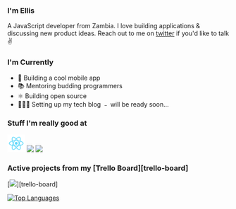 ### I'm Ellis

A JavaScript developer from Zambia. I love building applications & discussing new product ideas. Reach out to me on [twitter][twitter] if you'd like to talk ✌️

### I'm Currently

- 📱 Building a cool mobile app 
- 📚 Mentoring budding programmers
- ⚛️ Building open source
- 👷🏽‍♂️ Setting up my tech blog ﹣ will be ready soon...

### Stuff I'm really good at

<p>
  
  <img height="40" src="https://raw.githubusercontent.com/github/explore/80688e429a7d4ef2fca1e82350fe8e3517d3494d/topics/react/react.png">
  <img height="40" src="https://upload.wikimedia.org/wikipedia/commons/6/64/Expressjs.png">
  <img height="40" src="https://upload.wikimedia.org/wikipedia/commons/8/8e/Nextjs-logo.svg">
</p>

### Active projects from my [Trello Board][trello-board]

[<img src="https://readme-stats.vercel.app/api/get-trello-cards" />][trello-board]

[![Top Languages](https://github-readme-stats.vercel.app/api/top-langs/?username=daniakash&layout=compact)][github]


[twitter]: https://twitter.com/Ellis_aah
[Linkedin]:https://www.linkedin.com/in/ellis-ng-ona-50a600152/
[github]: https://github.com/mwanawabangona

